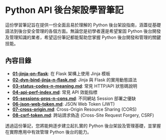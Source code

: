 # Python API 後台架設學習筆記

這份學習筆記旨在提供一份全面且易於理解的 Python 後台架設指南，涵蓋從基礎語法到後台安全管理的各個方面。無論您是初學者還是希望鞏固 Python 後台開發及管理知識的業者，希望這份筆記都能幫助您掌握 Python 後台開發和管理的關鍵技能。

## 內容目錄

- [**01-jinja-on-flask**](01-jinja-on-flask.md): 在 Flask 架構上使用 Jinja 模板
- [**02-dyn-bind-jinja-n-flask.md**](02-dyn-bind-jinja-n-flask.md): Jinja 與 Flask 的實用動態語法
- [**03-status-codes-n-meaning.md**](03-status-codes-n-meaning.md): 常見 HTTP/API 狀態碼說明
- [**04-api-perf-index.md**](04-api-perf-index.md): 常見 API 效能指標
- [**05-sessions-pros-n-cons.md**](05-sessions-pros-n-cons.md): 不同網站 Session 部署之優缺
- [**06-json-web-token.md**](06-json-web-token.md): JSON Web Token (JWT)
- [**07-cross-origin.md**](07-cross-origin.md): Cross-Origin Resource Sharing (CORS)
- [**08-csrf-token.md**](08-csrf-token.md): 跨站請求偽造 (Cross-Site Request Forgery, CSRF)

透過這份筆記，您將能夠逐步建立起扎實的 Python 後台架設及管理基礎，並掌握在實際應用中有效管理 Python 後台的能力。
